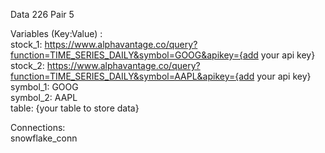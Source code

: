 Data 226 Pair 5<br />

Variables (Key:Value) :<br />
stock_1: https://www.alphavantage.co/query?function=TIME_SERIES_DAILY&symbol=GOOG&apikey={add your api key}<br />
stock_2: https://www.alphavantage.co/query?function=TIME_SERIES_DAILY&symbol=AAPL&apikey={add your api key}<br />
symbol_1: GOOG<br />
symbol_2: AAPL<br />
table: {your table to store data}<br />

Connections:<br />
snowflake_conn<br />
